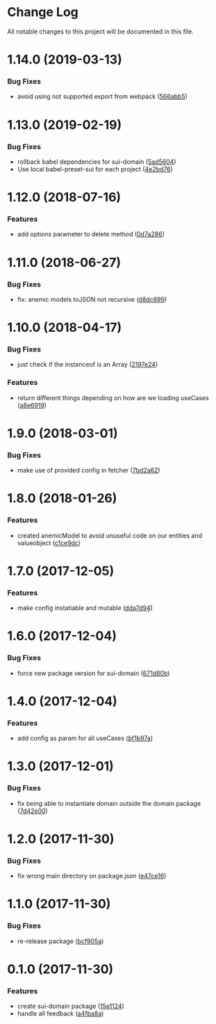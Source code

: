 # Change Log

All notable changes to this project will be documented in this file.

<a name="1.14.0"></a>
# 1.14.0 (2019-03-13)


### Bug Fixes

* avoid using not supported export from webpack ([566abb5](https://github.com/SUI-Components/sui/commit/566abb5))



<a name="1.13.0"></a>
# 1.13.0 (2019-02-19)


### Bug Fixes

* rollback babel dependencies for sui-domain ([5ad5604](https://github.com/SUI-Components/sui/commit/5ad5604))
* Use local babel-preset-sui for each project ([4e2bd76](https://github.com/SUI-Components/sui/commit/4e2bd76))



<a name="1.12.0"></a>
# 1.12.0 (2018-07-16)


### Features

* add options parameter to delete method ([0d7a286](https://github.com/SUI-Components/sui/commit/0d7a286))



<a name="1.11.0"></a>
# 1.11.0 (2018-06-27)


### Bug Fixes

* fix: anemic models toJSON not recursive ([d8dc699](https://github.com/SUI-Components/sui/commit/d8dc699))



<a name="1.10.0"></a>
# 1.10.0 (2018-04-17)


### Bug Fixes

* just check if the instanceof is an Array ([2197e24](https://github.com/SUI-Components/sui/commit/2197e24))


### Features

* return different things depending on how are we loading useCases ([a8e6919](https://github.com/SUI-Components/sui/commit/a8e6919))



<a name="1.9.0"></a>
# 1.9.0 (2018-03-01)


### Bug Fixes

* make use of provided config in fetcher ([7bd2a62](https://github.com/SUI-Components/sui/commit/7bd2a62))



<a name="1.8.0"></a>
# 1.8.0 (2018-01-26)


### Features

* created anemicModel to avoid unuseful code on our entities and valueobject ([c1ce9dc](https://github.com/SUI-Components/sui/commit/c1ce9dc))



<a name="1.7.0"></a>
# 1.7.0 (2017-12-05)


### Features

* make config instatiable and mutable ([dda7d94](https://github.com/SUI-Components/sui/commit/dda7d94))



<a name="1.6.0"></a>
# 1.6.0 (2017-12-04)


### Bug Fixes

* force new package version for sui-domain ([671d80b](https://github.com/SUI-Components/sui/commit/671d80b))



<a name="1.4.0"></a>
# 1.4.0 (2017-12-04)


### Features

* add config as param for all useCases ([bf1b97a](https://github.com/SUI-Components/sui/commit/bf1b97a))



<a name="1.3.0"></a>
# 1.3.0 (2017-12-01)


### Bug Fixes

* fix being able to instantiate domain outside the domain package ([7d42e00](https://github.com/SUI-Components/sui/commit/7d42e00))



<a name="1.2.0"></a>
# 1.2.0 (2017-11-30)


### Bug Fixes

* fix wrong main directory on package.json ([e47ce16](https://github.com/SUI-Components/sui/commit/e47ce16))



<a name="1.1.0"></a>
# 1.1.0 (2017-11-30)


### Bug Fixes

* re-release package ([bcf905a](https://github.com/SUI-Components/sui/commit/bcf905a))



<a name="0.1.0"></a>
# 0.1.0 (2017-11-30)


### Features

* create sui-domain package ([15e1124](https://github.com/SUI-Components/sui/commit/15e1124))
* handle all feedback ([a4fba8a](https://github.com/SUI-Components/sui/commit/a4fba8a))



